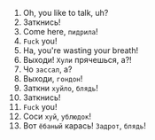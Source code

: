 1. Oh, you like to talk, uh?
2. Заткнись!
3. Come here, `пидрила`!
4. `Fuck` you!
5. Ha, you're wasting your breath!
6. Выходи! `Хули` прячешься, а?!
7. Чо `зассал`, а?
8. Выходи, `гондон`!
9. Заткни `хуйло`, `блядь`!
10. Заткнись!
11. `Fuck` you!
12. Соси `хуй`, `ублюдок`!
13. Вот `ёбаный` карась! `Задрот`, `блядь`!